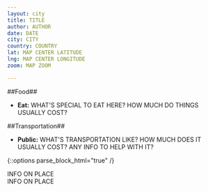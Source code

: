 ```yaml
---
layout: city
title: TITLE
author: AUTHOR
date: DATE
city: CITY
country: COUNTRY
lat: MAP CENTER LATITUDE
lng: MAP CENTER LONGITUDE
zoom: MAP ZOOM

---
```


<!-- anything unique about the city that differs from the country -->
##Food##

- __Eat:__ WHAT'S SPECIAL TO EAT HERE? HOW MUCH DO THINGS USUALLY COST?

##Transportation##

- __Public:__ WHAT'S TRANSPORTATION LIKE? HOW MUCH DOES IT USUALLY COST? ANY 
INFO TO HELP WITH IT?

{::options parse_block_html="true" /}

<div id="places-meta">
<!-- place image if there is one in guide/<country name>/<city name> -->
<div class="place" data-type="TYPE" data-price="NUMBER" data-link="TRIPADVISOR 
LINK" data-name="PLACE NAME" data-img="IMG.JPG">
INFO ON PLACE
</div>

<!-- use latlng if google maps can't find the name -->
<div class="place" data-type="TYPE" data-price="NUMBER" data-latlng="LAT, LNG">
INFO ON PLACE
</div>
</div>

<!-- TYPES

  sightseeing: historical landmarks, touristy things
  food: restaurants and food experiences
  shopping: cool shops
  nature: parks, hikes, nice scenery
  nightlife: clubs, bars
  experience: cool things to try at least once
  other: misc

-->

<!-- PRICE NUMBER

0 = free
1 = <$10
2 = $11-$30
3 = $31-$60
4 = >$61

-->
